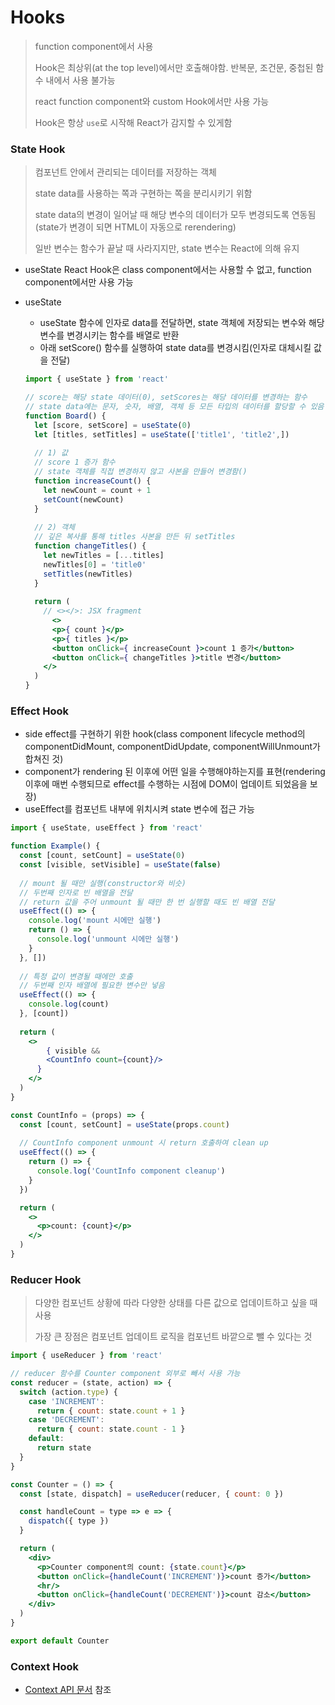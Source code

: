 # Hooks

> function component에서 사용
>
> Hook은 최상위(at the top level)에서만 호출해야함. 반복문, 조건문, 중첩된 함수 내에서 사용 불가능
>
> react function component와 custom Hook에서만 사용 가능
>
> Hook은 항상 `use`로 시작해 React가 감지할 수 있게함



### State Hook

> 컴포넌트 안에서 관리되는 데이터를 저장하는 객체
>
> state data를 사용하는 쪽과 구현하는 쪽을 분리시키기 위함
>
> state data의 변경이 일어날 때 해당 변수의 데이터가 모두 변경되도록 연동됨(state가 변경이 되면 HTML이 자동으로 rerendering)
>
> 일반 변수는 함수가 끝날 때 사라지지만, state 변수는 React에 의해 유지

- useState React Hook은 class component에서는 사용할 수 없고, function component에서만 사용 가능

- useState

  - useState 함수에 인자로 data를 전달하면, state 객체에 저장되는 변수와 해당 변수를 변경시키는 함수를 배열로 반환
  - 아래 setScore() 함수를 실행하여 state data를 변경시킴(인자로 대체시킬 값을 전달)

  ```jsx
  import { useState } from 'react'
  
  // score는 해당 state 데이터(0), setScores는 해당 데이터를 변경하는 함수
  // state data에는 문자, 숫자, 배열, 객체 등 모든 타입의 데이터를 할당할 수 있음
  function Board() {
    let [score, setScore] = useState(0)
    let [titles, setTitles] = useState(['title1', 'title2',])
  	
    // 1) 값
    // score 1 증가 함수
    // state 객체를 직접 변경하지 않고 사본을 만들어 변경함()
  	function increaseCount() {
      let newCount = count + 1
      setCount(newCount)
    }
    
    // 2) 객체
    // 깊은 복사를 통해 titles 사본을 만든 뒤 setTitles
    function changeTitles() {
      let newTitles = [...titles]
      newTitles[0] = 'title0'
      setTitles(newTitles)
    }
    
    return (
      // <></>: JSX fragment
    	<>
        <p>{ count }</p>
        <p>{ titles }</p>
        <button onClick={ increaseCount }>count 1 증가</button>
        <button onClick={ changeTitles }>title 변경</button>
      </>
    )
  }
  ```



### Effect Hook

- side effect를 구현하기 위한 hook(class component lifecycle method의 componentDidMount, componentDidUpdate, componentWillUnmount가 합쳐진 것)
- component가 rendering 된 이후에 어떤 일을 수행해야하는지를 표현(rendering 이후에 매번 수행되므로 effect를 수행하는 시점에 DOM이 업데이트 되었음을 보장)
- useEffect를 컴포넌트 내부에 위치시켜 state 변수에 접근 가능

```jsx
import { useState, useEffect } from 'react'

function Example() {
  const [count, setCount] = useState(0)
  const [visible, setVisible] = useState(false)
  
  // mount 될 때만 실행(constructor와 비슷)
  // 두번째 인자로 빈 배열을 전달
  // return 값을 주어 unmount 될 때만 한 번 실행할 때도 빈 배열 전달
  useEffect(() => {
    console.log('mount 시에만 실행')
    return () => {
      console.log('unmount 시에만 실행')
    }
  }, [])
  
  // 특정 값이 변경될 때에만 호출
  // 두번째 인자 배열에 필요한 변수만 넣음
  useEffect(() => {
    console.log(count)
  }, [count])
  	
  return (
  	<>
    	{ visible && 
        <CountInfo count={count}/>
      }
    </>
  )
}

const CountInfo = (props) => {
  const [count, setCount] = useState(props.count)
  
  // CountInfo component unmount 시 return 호출하여 clean up
  useEffect(() => {
    return () => {
      console.log('CountInfo component cleanup')
    }
  })

  return (
    <>
      <p>count: {count}</p>
    </>
  )
}
```



### Reducer Hook

> 다양한 컴포넌트 상황에 따라 다양한 상태를 다른 값으로 업데이트하고 싶을 때 사용
>
> 가장 큰 장점은 컴포넌트 업데이트 로직을 컴포넌트 바깥으로 뺄 수 있다는 것

```jsx
import { useReducer } from 'react'

// reducer 함수를 Counter component 외부로 빼서 사용 가능
const reducer = (state, action) => {
  switch (action.type) {
    case 'INCREMENT':
      return { count: state.count + 1 }
    case 'DECREMENT':
      return { count: state.count - 1 }
    default:
      return state
  }
}

const Counter = () => {
  const [state, dispatch] = useReducer(reducer, { count: 0 })

  const handleCount = type => e => {
    dispatch({ type })
  }

  return (
    <div>
      <p>Counter component의 count: {state.count}</p>
      <button onClick={handleCount('INCREMENT')}>count 증가</button>
      <hr/>
      <button onClick={handleCount('DECREMENT')}>count 감소</button>
    </div>
  )
}

export default Counter
```





### Context Hook

- [Context API 문서](./context-api.md) 참조

